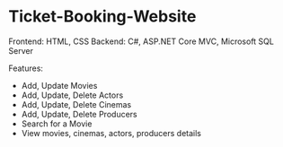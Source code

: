 # Ticket-Booking-Website
Frontend: HTML, CSS
Backend: C#, ASP.NET Core MVC, Microsoft SQL Server

Features:
- Add, Update Movies
- Add, Update, Delete Actors
- Add, Update, Delete Cinemas
- Add, Update, Delete Producers
- Search for a Movie
- View movies, cinemas, actors, producers details

